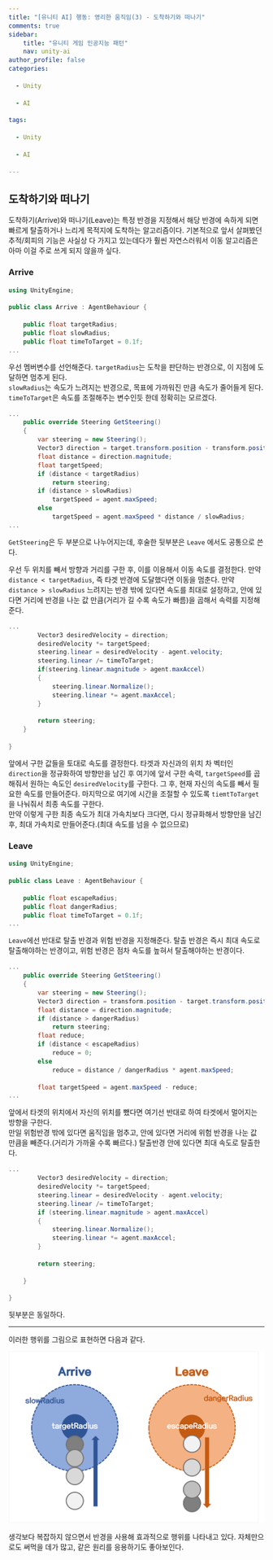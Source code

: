 ```yaml
---
title: "[유니티 AI] 행동: 영리한 움직임(3) - 도착하기와 떠나기"
comments: true
sidebar:
    title: "유니티 게임 인공지능 패턴"
    nav: unity-ai
author_profile: false
categories:

  - Unity

  - AI

tags:

  - Unity

  - AI

---
```


## 도착하기와 떠나기

 도착하기(Arrive)와 떠나기(Leave)는 특정 반경을 지정해서 해당 반경에 속하게 되면 빠르게 탈출하거나 느리게 목적지에 도착하는 알고리즘이다. 기본적으로 앞서 살펴봤던 추적/회피의 기능은 사실상 다 가지고 있는데다가 훨씬 자연스러워서 이동 알고리즘은 아마 이걸 주로 쓰게 되지 않을까 싶다.

### Arrive

```cs
using UnityEngine;

public class Arrive : AgentBehaviour {

    public float targetRadius; 
    public float slowRadius; 
    public float timeToTarget = 0.1f;
...
```

우선 멤버변수를 선언해준다. `targetRadius`는 도착을 판단하는 반경으로, 이 지점에 도달하면 멈추게 된다.  
`slowRadius`는 속도가 느려지는 반경으로, 목표에 가까워진 만큼 속도가 줄어들게 된다.  
`timeToTarget`은 속도를 조절해주는 변수인듯 한데 정확히는 모르겠다.

```cs
...
    public override Steering GetSteering()
    {
        var steering = new Steering();
        Vector3 direction = target.transform.position - transform.position;
        float distance = direction.magnitude;
        float targetSpeed;
        if (distance < targetRadius)
            return steering;
        if (distance > slowRadius)
            targetSpeed = agent.maxSpeed;
        else
            targetSpeed = agent.maxSpeed * distance / slowRadius;
...
```
`GetSteering`은 두 부분으로 나누어지는데, 후술한 뒷부분은 `Leave` 에서도 공통으로 쓴다.


우선 두 위치를 빼서 방향과 거리를 구한 후, 이를 이용해서 이동 속도를 결정한다. 만약 `distance < targetRadius`, 즉 타겟 반경에 도달했다면 이동을 멈춘다. 만약 `distance > slowRadius` 느려지는 반경 밖에 있다면 속도를 최대로 설정하고, 안에 있다면 거리에 반경을 나눈 값 만큼(거리가 길 수록 속도가 빠름)을 곱해서 속력를 지정해준다.


```cs
...
        Vector3 desiredVelocity = direction;
        desiredVelocity *= targetSpeed;
        steering.linear = desiredVelocity - agent.velocity;
        steering.linear /= timeToTarget;
        if(steering.linear.magnitude > agent.maxAccel)
        {
            steering.linear.Normalize();
            steering.linear *= agent.maxAccel;
        }

        return steering;
    }

}
```
앞에서 구한 값들을 토대로 속도를 결정한다. 타겟과 자신과의 위치 차 벡터인 `direction`을 정규화하여 방향만을 남긴 후 여기에 앞서 구한 속력, `targetSpeed`를 곱해줘서 원하는 속도인 `desiredVelocity`를 구한다. 그 후, 현재 자신의 속도를 빼서 필요한 속도를 만들어준다. 마지막으로 여기에 시간을 조절할 수 있도록 `tiemtToTarget`을 나눠줘서 최종 속도를 구한다.  
만약 이렇게 구한 최종 속도가 최대 가속치보다 크다면, 다시 정규화해서 방향만을 남긴 후, 최대 가속치로 만들어준다.(최대 속도를 넘을 수 없으므로)



### Leave

```cs
using UnityEngine;

public class Leave : AgentBehaviour {

    public float escapeRadius;
    public float dangerRadius;
    public float timeToTarget = 0.1f;
...
```

`Leave`에선 반대로 탈출 반경과 위험 반경을 지정해준다. 탈출 반경은 즉시 최대 속도로 탈출해야하는 반경이고, 위험 반경은 점차 속도를 높혀서 탈출해야하는 반경이다.

```cs
...
    public override Steering GetSteering()
    {
        var steering = new Steering();
        Vector3 direction = transform.position - target.transform.position;
        float distance = direction.magnitude;
        if (distance > dangerRadius)
            return steering;
        float reduce;
        if (distance < escapeRadius)
            reduce = 0;
        else
            reduce = distance / dangerRadius * agent.maxSpeed;

        float targetSpeed = agent.maxSpeed - reduce;
...
```

앞에서 타겟의 위치에서 자신의 위치를 뺐다면 여기선 반대로 하여 타겟에서 멀어지는 방향을 구한다.  
만일 위험반경 밖에 있다면 움직임을 멈추고, 안에 있다면 거리에 위험 반경을 나눈 값 만큼을 빼준다.(거리가 가까울 수록 빠르다.) 탈출반경 안에 있다면 최대 속도로 탈출한다.

```cs
...
        Vector3 desiredVelocity = direction;
        desiredVelocity *= targetSpeed;
        steering.linear = desiredVelocity - agent.velocity;
        steering.linear /= timeToTarget;
        if (steering.linear.magnitude > agent.maxAccel)
        {
            steering.linear.Normalize();
            steering.linear *= agent.maxAccel;
        }

        return steering;

    }

}
```

뒷부분은 동일하다.

---

이러한 행위를 그림으로 표현하면 다음과 같다.

![그림1](\assets\images\posts\2018-07-26-unity-ai-1-3\arrive-leave.png)

생각보다 복잡하지 않으면서 반경을 사용해 효과적으로 행위를 나타내고 있다. 자체만으로도 써먹을 데가 많고, 같은 원리를 응용하기도 좋아보인다.

